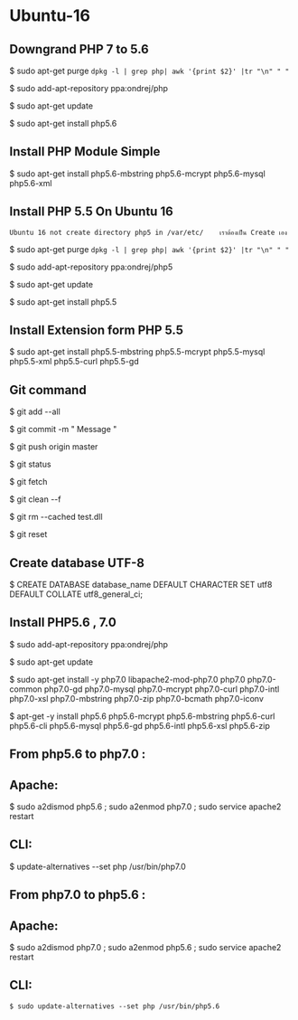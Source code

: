 # Ubuntu-16

## Downgrand PHP 7 to 5.6
  $ sudo apt-get purge `dpkg -l | grep php| awk '{print $2}' |tr "\n" " "`
  
  $ sudo add-apt-repository ppa:ondrej/php
  
  $ sudo apt-get update
  
  $ sudo apt-get install php5.6

## Install PHP Module Simple
  $ sudo apt-get install php5.6-mbstring php5.6-mcrypt php5.6-mysql php5.6-xml
  
  
  ## Install PHP 5.5 On Ubuntu 16
    Ubuntu 16 not create directory php5 in /var/etc/    เราต้องเป็น Create เอง

  $ sudo apt-get purge `dpkg -l | grep php| awk '{print $2}' |tr "\n" " "`
  
  $ sudo add-apt-repository ppa:ondrej/php5
  
  $ sudo apt-get update
  
  $ sudo apt-get install php5.5

## Install Extension form PHP 5.5
  $ sudo apt-get install php5.5-mbstring php5.5-mcrypt php5.5-mysql php5.5-xml php5.5-curl php5.5-gd
    
## Git command
  $ git add --all
  
  $ git commit -m " Message "
  
  $ git push origin master
  
  $ git status
  
  $ git fetch
  
  $ git clean --f
  
  $ git rm --cached test.dll
  
  $ git reset
  
## Create database UTF-8  
  $ CREATE DATABASE database_name DEFAULT CHARACTER SET utf8 DEFAULT COLLATE utf8_general_ci;
  
## Install PHP5.6 , 7.0
  $ sudo add-apt-repository ppa:ondrej/php

  $ sudo apt-get update

  $ sudo apt-get install -y php7.0 libapache2-mod-php7.0 php7.0 php7.0-common php7.0-gd php7.0-mysql php7.0-mcrypt php7.0-curl php7.0-intl php7.0-xsl php7.0-mbstring php7.0-zip php7.0-bcmath php7.0-iconv

  $ apt-get -y install php5.6 php5.6-mcrypt php5.6-mbstring php5.6-curl php5.6-cli php5.6-mysql php5.6-gd php5.6-intl php5.6-xsl php5.6-zip
  
## From php5.6 to php7.0 :
  
  ## Apache:
  
  $ sudo a2dismod php5.6 ; sudo a2enmod php7.0 ; sudo service apache2 restart

  ## CLI:
  
  $ update-alternatives --set php /usr/bin/php7.0
  
## From php7.0 to php5.6 :
  
  ## Apache:
  
  $ sudo a2dismod php7.0 ; sudo a2enmod php5.6 ; sudo service apache2 restart
  
  ## CLI:
    $ sudo update-alternatives --set php /usr/bin/php5.6

